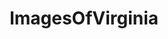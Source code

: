 ---
title: ImagesOfVirginia
crosslinks:
- imagesofnetwork
- pics
- whatsthisplant
- EarthPorn
- spiders
- tattoos
- Virginia
- mycology
- OldSchoolCool
- whatisthisthing
- funny
- mildlyinteresting
- itookapicture
- HistoryPorn
- hiking
- trashy
- traditionaltattoos
- aww
- u_2BrkOnThru
- Fishing
---